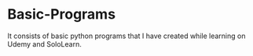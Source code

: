 # Basic-Programs
It consists of basic python programs that I have created while learning on Udemy and SoloLearn.
